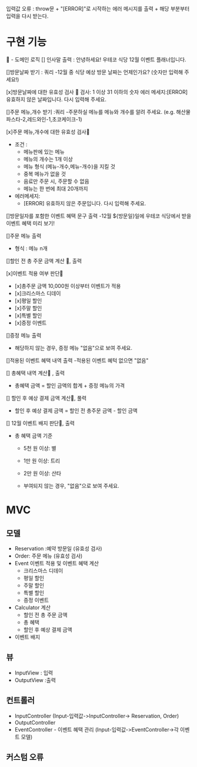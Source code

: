 입력값 오류 : throw문 + "[ERROR]"로 시작하는 에러 메시지를 출력 + 해당 부분부터 입력을 다시 받는다.

# 구현 기능

🔵 - 도메인 로직
[] 인사말 출력
: 안녕하세요! 우테코 식당 12월 이벤트 플래너입니다.

[]방문날짜 받기
: 쿼리 -12월 중 식당 예상 방문 날짜는 언제인가요? (숫자만 입력해 주세요!)

[x]방문날짜에 대한 유효성 검사 🔵
검사: 1 이상 31 이하의 숫자
에러 메세지:[ERROR] 유효하지 않은 날짜입니다. 다시 입력해 주세요.

[]주문 메뉴,개수 받기
:쿼리 -주문하실 메뉴를 메뉴와 개수를 알려 주세요. (e.g. 해산물파스타-2,레드와인-1,초코케이크-1)

[x]주문 메뉴,개수에 대한 유효성 검사🔵

- 조건 :
  - 메뉴판에 있는 메뉴
  - 메뉴의 개수는 1개 이상
  - 메뉴 형식 (메뉴-개수,메뉴-개수)을 지킬 것
  - 중복 메뉴가 없을 것
  - 음료만 주문 시, 주문할 수 없음
  - 메뉴는 한 번에 최대 20개까지
- 에러메세지:
  - [ERROR] 유효하지 않은 주문입니다. 다시 입력해 주세요.

[]방문일자를 포함한 이벤트 혜택 문구 출력
-12월 ${방문일}일에 우테코 식당에서 받을 이벤트 혜택 미리 보기!

[]주문 메뉴 출력

- 형식 : 메뉴 n개

[]할인 전 총 주문 금액 계산 🔵, 출력

[x]이벤트 적용 여부 판단🔵

- [x]총주문 금액 10,000원 이상부터 이벤트가 적용
- [x]크리스마스 디데이
- [x]평일 할인
- [x]주말 할인
- [x]특별 할인
- [x]증정 이벤트

[]증정 메뉴 출력

- 해당하지 않는 경우, 증정 메뉴 "없음"으로 보여 주세요.

[]적용된 이벤트 혜택 내역 출력 -적용된 이벤트 혜턱 없으면 "없음"

[] 총혜택 내역 계산🔵 , 출력

- 총혜택 금액 = 할인 금액의 합계 + 증정 메뉴의 가격

[] 할인 후 예상 결제 금액 계산🔵, 풀력

- 할인 후 예상 결제 금액 = 할인 전 총주문 금액 - 할인 금액

[] 12월 이벤트 배지 판단🔵, 출력

- 총 혜택 금액 기준

  - 5천 원 이상: 별
  - 1만 원 이상: 트리
  - 2만 원 이상: 산타

  - 부여되지 않는 경우, "없음"으로 보여 주세요.

# MVC

## 모델

- Reservation :예약 방문일 (유효성 검사)
- Order: 주문 메뉴 (유효성 검사)
- Event 이벤트 적용 및 이벤트 혜택 계산
  - 크리스마스 디데이
  - 평일 할인
  - 주말 할인
  - 특별 할인
  - 증정 이벤트
- Calculator 계산
  - 할인 전 총 주문 금액
  - 총 혜택
  - 할인 후 예상 결제 금액
- 이벤트 배지

## 뷰

- InputView : 입력
- OutputView :출력

## 컨트롤러

- InputController (Input-입력값->InputController-> Reservation, Order)
- OutputController
- EventController - 이벤트 혜택 관리 (Input-입력값->EventController->각 이벤트 모델)

## 커스텀 오류
